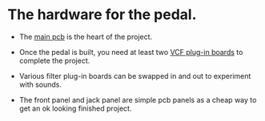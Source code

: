 # The hardware for the pedal.

- The [main pcb](https://github.com/JordanAceto/stereo_whooshy_sound/tree/master/hardware/main_pcb) is the heart of the project.

- Once the pedal is built, you need at least two [VCF plug-in boards](https://github.com/JordanAceto/VCF_plug_in_boards) to complete the project.

- Various filter plug-in boards can be swapped in and out to experiment with sounds.

- The front panel and jack panel are simple pcb panels as a cheap way to get an ok looking finished project.
